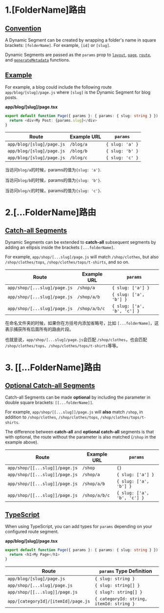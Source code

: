 # 1.[FolderName]路由

## [Convention](https://nextjs.org/docs/app/building-your-application/routing/dynamic-routes#convention)

A Dynamic Segment can be created by wrapping a folder's name in square brackets: `[folderName]`. For example, `[id]` or `[slug]`.

Dynamic Segments are passed as the `params` prop to [`layout`](https://nextjs.org/docs/app/api-reference/file-conventions/layout), [`page`](https://nextjs.org/docs/app/api-reference/file-conventions/page), [`route`](https://nextjs.org/docs/app/building-your-application/routing/route-handlers), and [`generateMetadata`](https://nextjs.org/docs/app/api-reference/functions/generate-metadata#generatemetadata-function) functions.

## [Example](https://nextjs.org/docs/app/building-your-application/routing/dynamic-routes#example)

For example, a blog could include the following route `app/blog/[slug]/page.js` where `[slug]` is the Dynamic Segment for blog posts.

**app/blog/[slug]/page.tsx**

```typescript
export default function Page({ params }: { params: { slug: string } }) {
  return <div>My Post: {params.slug}</div>
}
```

| Route                     | Example URL | `params`        |
| ------------------------- | ----------- | --------------- |
| `app/blog/[slug]/page.js` | `/blog/a`   | `{ slug: 'a' }` |
| `app/blog/[slug]/page.js` | `/blog/b`   | `{ slug: 'b' }` |
| `app/blog/[slug]/page.js` | `/blog/c`   | `{ slug: 'c' }` |

当访问`blog/a`的时候，params的值为`{slug: 'a'}`.

当访问`blog/b`的时候，params的值为`{slug: 'b'}`.

当访问`blog/c`的时候，params的值为`{slug: 'c'}`.



# 2.[...FolderName]路由

## [Catch-all Segments](https://nextjs.org/docs/app/building-your-application/routing/dynamic-routes#catch-all-segments)

Dynamic Segments can be extended to **catch-all** subsequent segments by adding an ellipsis inside the brackets `[...folderName]`.

For example, `app/shop/[...slug]/page.js` will match `/shop/clothes`, but also `/shop/clothes/tops`, `/shop/clothes/tops/t-shirts`, and so on.

| Route                        | Example URL   | `params`                    |
| ---------------------------- | ------------- | --------------------------- |
| `app/shop/[...slug]/page.js` | `/shop/a`     | `{ slug: ['a'] }`           |
| `app/shop/[...slug]/page.js` | `/shop/a/b`   | `{ slug: ['a', 'b'] }`      |
| `app/shop/[...slug]/page.js` | `/shop/a/b/c` | `{ slug: ['a', 'b', 'c'] }` |

在命名文件夹的时候，如果你在方括号内添加省略号，比如 `[...folderName]`，这表示捕获所有后面所有的路由片段。

也就是说，`app/shop/[...slug]/page.js`会匹配 `/shop/clothes`，也会匹配 `/shop/clothes/tops`、`/shop/clothes/tops/t-shirts`等等。

# 3. [[...FolderName]路由

## [Optional Catch-all Segments](https://nextjs.org/docs/app/building-your-application/routing/dynamic-routes#optional-catch-all-segments)

Catch-all Segments can be made **optional** by including the parameter in double square brackets: `[[...folderName]]`.

For example, `app/shop/[[...slug]]/page.js` will **also** match `/shop`, in addition to `/shop/clothes`, `/shop/clothes/tops`, `/shop/clothes/tops/t-shirts`.

The difference between **catch-all** and **optional catch-all** segments is that with optional, the route without the parameter is also matched (`/shop` in the example above).

| Route                          | Example URL   | `params`                    |
| ------------------------------ | ------------- | --------------------------- |
| `app/shop/[[...slug]]/page.js` | `/shop`       | `{}`                        |
| `app/shop/[[...slug]]/page.js` | `/shop/a`     | `{ slug: ['a'] }`           |
| `app/shop/[[...slug]]/page.js` | `/shop/a/b`   | `{ slug: ['a', 'b'] }`      |
| `app/shop/[[...slug]]/page.js` | `/shop/a/b/c` | `{ slug: ['a', 'b', 'c'] }` |

## [TypeScript](https://nextjs.org/docs/app/building-your-application/routing/dynamic-routes#typescript)

When using TypeScript, you can add types for `params` depending on your configured route segment.

**app/blog/[slug]/page.tsx**

```TypeScript
export default function Page({ params }: { params: { slug: string } }) {
  return <h1>My Page</h1>
}
```

| Route                               | `params` Type Definition                 |
| ----------------------------------- | ---------------------------------------- |
| `app/blog/[slug]/page.js`           | `{ slug: string }`                       |
| `app/shop/[...slug]/page.js`        | `{ slug: string[] }`                     |
| `app/shop/[[...slug]]/page.js`      | `{ slug?: string[] }`                    |
| `app/[categoryId]/[itemId]/page.js` | `{ categoryId: string, itemId: string }` |